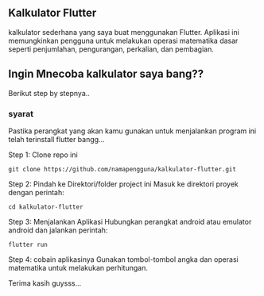 ## Kalkulator Flutter
kalkulator sederhana yang saya buat menggunakan Flutter. Aplikasi ini memungkinkan pengguna untuk melakukan operasi matematika dasar seperti penjumlahan, pengurangan, perkalian, dan pembagian.

## Ingin Mnecoba kalkulator saya bang??
Berikut step by stepnya..

### syarat
Pastika perangkat yang akan kamu gunakan untuk menjalankan program ini telah terinstall flutter bangg...

Step 1: Clone repo ini
```
git clone https://github.com/namapengguna/kalkulator-flutter.git
```
Step 2: Pindah ke Direktori/folder project ini
Masuk ke direktori proyek dengan perintah:
```
cd kalkulator-flutter
```
Step 3: Menjalankan Aplikasi
Hubungkan perangkat android atau emulator android dan jalankan perintah:
```
flutter run
```
Step 4: cobain aplikasinya
Gunakan tombol-tombol angka dan operasi matematika untuk melakukan perhitungan.

Terima kasih guysss...